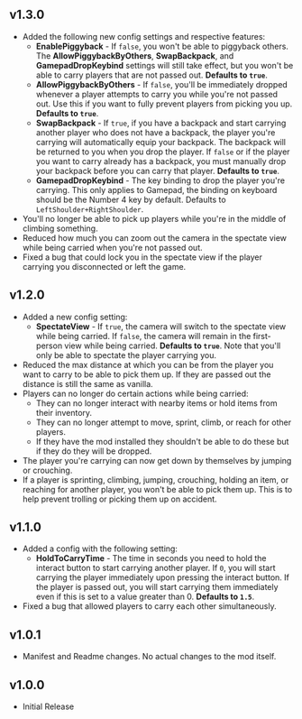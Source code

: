 ## v1.3.0
- Added the following new config settings and respective features:
  - **EnablePiggyback** - If `false`, you won't be able to piggyback others.
  The **AllowPiggybackByOthers**, **SwapBackpack**, and **GamepadDropKeybind** settings will still take effect,
  but you won't be able to carry players that are not passed out. **Defaults to `true`**.
  - **AllowPiggybackByOthers** - If `false`, you'll be immediately dropped whenever a player attempts to carry you while
  you're not passed out. Use this if you want to fully prevent players from picking you up. **Defaults to `true`**.
  - **SwapBackpack** - If `true`, if you have a backpack and start carrying another player who does not have a backpack,
  the player you're carrying will automatically equip your backpack. The backpack will be returned to you when you drop
  the player. If `false` or if the player you want to carry already has a backpack, you must manually drop your backpack
  before you can carry that player. **Defaults to `true`**.
  - **GamepadDropKeybind** - The key binding to drop the player you're carrying. This only applies to Gamepad,
  the binding on keyboard should be the Number 4 key by default. Defaults to `LeftShoulder+RightShoulder`.
- You'll no longer be able to pick up players while you're in the middle of climbing something.
- Reduced how much you can zoom out the camera in the spectate view while being carried when you're not passed out.
- Fixed a bug that could lock you in the spectate view if the player carrying you disconnected or left the game.

## v1.2.0
- Added a new config setting:
  - **SpectateView** - If `true`, the camera will switch to the spectate view while being carried.
  If `false`, the camera will remain in the first-person view while being carried. **Defaults to `true`**.
  Note that you'll only be able to spectate the player carrying you.
- Reduced the max distance at which you can be from the player you want to carry to be able to pick them up.
If they are passed out the distance is still the same as vanilla.
- Players can no longer do certain actions while being carried:
  - They can no longer interact with nearby items or hold items from their inventory.
  - They can no longer attempt to move, sprint, climb, or reach for other players.
  - If they have the mod installed they shouldn't be able to do these but if they do they will be dropped.
- The player you're carrying can now get down by themselves by jumping or crouching.
- If a player is sprinting, climbing, jumping, crouching, holding an item, or reaching for another player, you won't be
able to pick them up. This is to help prevent trolling or picking them up on accident.

## v1.1.0
- Added a config with the following setting:
  - **HoldToCarryTime** - The time in seconds you need to hold the interact button to start carrying another player.
  If `0`, you will start carrying the player immediately upon pressing the interact button.
  If the player is passed out, you will start carrying them immediately even if this is set to a value greater than 0.
  **Defaults to `1.5`**.
- Fixed a bug that allowed players to carry each other simultaneously.

## v1.0.1
- Manifest and Readme changes. No actual changes to the mod itself.

## v1.0.0
- Initial Release
